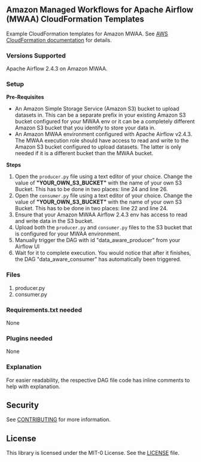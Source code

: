 ## Amazon Managed Workflows for Apache Airflow (MWAA) CloudFormation Templates

Example CloudFormation templates for Amazon MWAA.  See [AWS CloudFormation documentation](https://docs.aws.amazon.com/AWSCloudFormation/latest/UserGuide/aws-resource-mwaa-environment.html) for details.

### Versions Supported
Apache Airflow 2.4.3 on Amazon MWAA.

### Setup 
**Pre-Requisites**
- An Amazon Simple Storage Service (Amazon S3) bucket to upload datasets in.
This can be a separate prefix in your existing Amazon S3 bucket configured for
your MWAA env or it can be a completely different Amazon S3 bucket that you
identify to store your data in.
- An Amazon MWAA environment configured with Apache Airflow v2.4.3. The
MWAA execution role should have access to read and write to the Amazon S3
bucket configured to upload datasets. The latter is only needed if it is a different
bucket than the MWAA bucket.

**Steps**
1. Open the `producer.py` file using a text editor of your choice. Change the value of **"YOUR_OWN_S3_BUCKET"** with the name of your own S3 Bucket. This has to be done in two places: line 24 and line 26.
2. Open the `consumer.py` file using a text editor of your choice. Change the value of **"YOUR_OWN_S3_BUCKET"** with the name of your own S3 Bucket. This has to be done in two places: line 22 and line 24.
3. Ensure that your Amazon MWAA Airflow 2.4.3 env has access to read and write data in the S3 bucket.
4. Upload both the `producer.py` and `consumer.py` files to the S3 bucket that is configured for your MWAA environment.
5. Manually trigger the DAG with id "data_aware_producer" from your Airflow UI
6. Wait for it to complete execution. You would notice that after it finishes, the DAG "data_aware_consumer" has automatically been triggered.

### Files

1. producer.py
2. consumer.py

### Requirements.txt needed
None

### Plugins needed 
None

### Explanation
For easier readability, the respective DAG file code has inline comments to help with explanation.

## Security

See [CONTRIBUTING](../blob/main/CONTRIBUTING.md#security-issue-notifications) for more information.

## License

This library is licensed under the MIT-0 License. See the [LICENSE](../blob/main/LICENSE) file.
